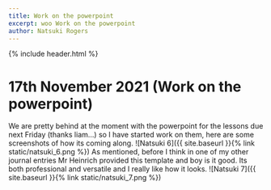 ```yaml
---
title: Work on the powerpoint
excerpt: woo Work on the powerpoint
author: Natsuki Rogers
---
```

{% include header.html %}

# 17th November 2021 (Work on the powerpoint)
We are pretty behind at the moment with the powerpoint for the lessons due next Friday (thanks liam…) so I have started work on them, here are some screenshots of how its coming along.
![Natsuki 6]({{ site.baseurl }}{% link static/natsuki_6.png %})
As mentioned, before I think  in one of my other journal entries Mr Heinrich provided this template and boy is it good. Its both professional and versatile and I really like how it looks.
![Natsuki 7]({{ site.baseurl }}{% link static/natsuki_7.png %})

